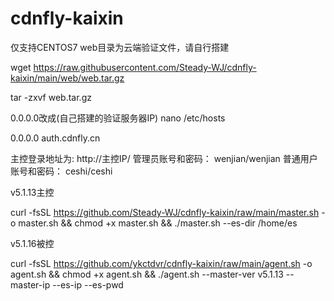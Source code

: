 # cdnfly-kaixin
仅支持CENTOS7
web目录为云端验证文件，请自行搭建

wget https://raw.githubusercontent.com/Steady-WJ/cdnfly-kaixin/main/web/web.tar.gz

tar -zxvf web.tar.gz

0.0.0.0改成(自己搭建的验证服务器IP)
nano /etc/hosts

0.0.0.0  auth.cdnfly.cn

主控登录地址为: http://主控IP/
管理员账号和密码： wenjian/wenjian
普通用户账号和密码： ceshi/ceshi


v5.1.13主控

curl -fsSL https://github.com/Steady-WJ/cdnfly-kaixin/raw/main/master.sh -o master.sh && chmod +x master.sh && ./master.sh --es-dir /home/es

v5.1.16被控

curl -fsSL https://github.com/ykctdvr/cdnfly-kaixin/raw/main/agent.sh -o agent.sh  && chmod +x agent.sh && ./agent.sh --master-ver v5.1.13 --master-ip  --es-ip  --es-pwd 



